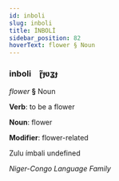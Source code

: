 ```yaml
---
id: inboli
slug: inboli
title: İNBOLİ
sidebar_position: 82
hoverText: flower § Noun
---
```


### inboli&emsp;<span kind="abugida">ɽ̃ɟʋʓɟ</span>

*flower* **§** Noun

**Verb**: to be a flower

**Noun**: flower

**Modifier**: flower-related

Zulu ímbali undefined

*Niger-Congo Language Family*